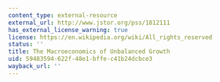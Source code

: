 ```yaml
---
content_type: external-resource
external_url: http://www.jstor.org/pss/1812111
has_external_license_warning: true
license: https://en.wikipedia.org/wiki/All_rights_reserved
status: ''
title: The Macroeconomics of Unbalanced Growth
uid: 59483594-622f-48e1-bffe-c41b24dcbce3
wayback_url: ''
---
```

